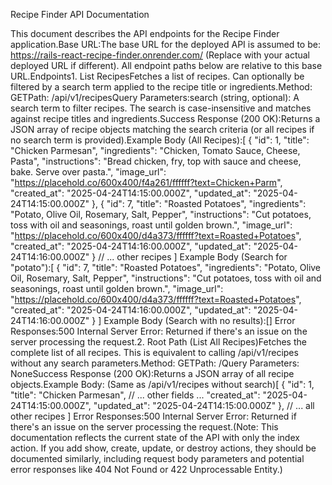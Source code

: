 Recipe Finder API Documentation

This document describes the API endpoints for the Recipe Finder application.Base URL:The base URL for the deployed API is assumed to be: https://rails-react-recipe-finder.onrender.com/ (Replace with your actual deployed URL if different). All endpoint paths below are relative to this base URL.Endpoints1. List RecipesFetches a list of recipes. Can optionally be filtered by a search term applied to the recipe title or ingredients.Method: GETPath: /api/v1/recipesQuery Parameters:search (string, optional): A search term to filter recipes. The search is case-insensitive and matches against recipe titles and ingredients.Success Response (200 OK):Returns a JSON array of recipe objects matching the search criteria (or all recipes if no search term is provided).Example Body (All Recipes):[
{
"id": 1,
"title": "Chicken Parmesan",
"ingredients": "Chicken, Tomato Sauce, Cheese, Pasta",
"instructions": "Bread chicken, fry, top with sauce and cheese, bake. Serve over pasta.",
"image_url": "https://placehold.co/600x400/f4a261/ffffff?text=Chicken+Parm",
"created_at": "2025-04-24T14:15:00.000Z",
"updated_at": "2025-04-24T14:15:00.000Z"
},
{
"id": 7,
"title": "Roasted Potatoes",
"ingredients": "Potato, Olive Oil, Rosemary, Salt, Pepper",
"instructions": "Cut potatoes, toss with oil and seasonings, roast until golden brown.",
"image_url": "https://placehold.co/600x400/d4a373/ffffff?text=Roasted+Potatoes",
"created_at": "2025-04-24T14:16:00.000Z",
"updated_at": "2025-04-24T14:16:00.000Z"
}
// ... other recipes
]
Example Body (Search for "potato"):[
{
"id": 7,
"title": "Roasted Potatoes",
"ingredients": "Potato, Olive Oil, Rosemary, Salt, Pepper",
"instructions": "Cut potatoes, toss with oil and seasonings, roast until golden brown.",
"image_url": "https://placehold.co/600x400/d4a373/ffffff?text=Roasted+Potatoes",
"created_at": "2025-04-24T14:16:00.000Z",
"updated_at": "2025-04-24T14:16:00.000Z"
}
]
Example Body (Search with no results):[]
Error Responses:500 Internal Server Error: Returned if there's an issue on the server processing the request.2. Root Path (List All Recipes)Fetches the complete list of all recipes. This is equivalent to calling /api/v1/recipes without any search parameters.Method: GETPath: /Query Parameters: NoneSuccess Response (200 OK):Returns a JSON array of all recipe objects.Example Body: (Same as /api/v1/recipes without search)[
{
"id": 1,
"title": "Chicken Parmesan",
// ... other fields ...
"created_at": "2025-04-24T14:15:00.000Z",
"updated_at": "2025-04-24T14:15:00.000Z"
},
// ... all other recipes
]
Error Responses:500 Internal Server Error: Returned if there's an issue on the server processing the request.(Note: This documentation reflects the current state of the API with only the index action. If you add show, create, update, or destroy actions, they should be documented similarly, including request body parameters and potential error responses like 404 Not Found or 422 Unprocessable Entity.)
